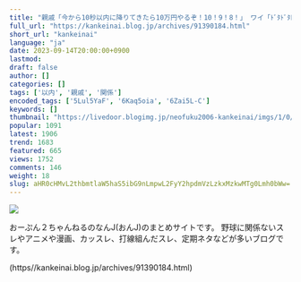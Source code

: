 ```yaml
---
title: "親戚「今から10秒以内に降りてきたら10万円やるぞ！10！9！8！」 ワイ「ﾄﾞﾀﾄﾞﾀﾄﾞﾀﾄﾞﾀ」 "
full_url: "https://kankeinai.blog.jp/archives/91390184.html"
short_url: "kankeinai"
language: "ja"
date: 2023-09-14T20:00:00+0900
lastmod: 
draft: false
author: []
categories: []
tags: ['以内', '親戚', '関係']
encoded_tags: ['5Lul5YaF', '6Kaq5oia', '6Zai5L-C']
keywords: []
thumbnail: "https://livedoor.blogimg.jp/neofuku2006-kankeinai/imgs/1/0/10892705.jpg"
popular: 1091
latest: 1906
trend: 1683
featured: 665
views: 1752
comments: 146
weight: 18
slug: aHR0cHMvL2thbmtlaW5haS5ibG9nLmpwL2FyY2hpdmVzLzkxMzkwMTg0Lmh0bWw=
---
```


![](https://livedoor.blogimg.jp/neofuku2006-kankeinai/imgs/1/0/10892705.jpg)

<div> <p id='blog-description'>おーぷん２ちゃんねるのなんJ(おんJ)のまとめサイトです。 野球に関係ないスレやアニメや漫画、カッスレ、打線組んだスレ、定期ネタなどが多いブログです。</p> </div>

(https//kankeinai.blog.jp/archives/91390184.html)

